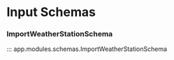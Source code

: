 # Input Schemas

<b><h3>ImportWeatherStationSchema</h3></b>
::: app.modules.schemas.ImportWeatherStationSchema
